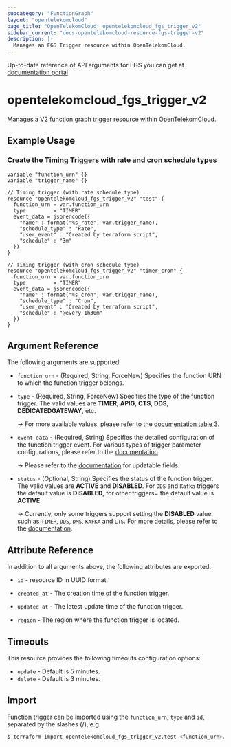 ```yaml
---
subcategory: "FunctionGraph"
layout: "opentelekomcloud"
page_title: "OpenTelekomCloud: opentelekomcloud_fgs_trigger_v2"
sidebar_current: "docs-opentelekomcloud-resource-fgs-trigger-v2"
description: |-
  Manages an FGS Trigger resource within OpenTelekomCloud.
---
```


Up-to-date reference of API arguments for FGS you can get at
[documentation portal](https://docs.otc.t-systems.com/function-graph/api-ref/apis/index.html)

# opentelekomcloud_fgs_trigger_v2

Manages a V2 function graph trigger resource within OpenTelekomCloud.

## Example Usage

### Create the Timing Triggers with rate and cron schedule types

```hcl
variable "function_urn" {}
variable "trigger_name" {}

// Timing trigger (with rate schedule type)
resource "opentelekomcloud_fgs_trigger_v2" "test" {
  function_urn = var.function_urn
  type         = "TIMER"
  event_data = jsonencode({
    "name" : format("%s_rate", var.trigger_name),
    "schedule_type" : "Rate",
    "user_event" : "Created by terraform script",
    "schedule" : "3m"
  })
}

// Timing trigger (with cron schedule type)
resource "opentelekomcloud_fgs_trigger_v2" "timer_cron" {
  function_urn = var.function_urn
  type         = "TIMER"
  event_data = jsonencode({
    "name" : format("%s_cron", var.trigger_name),
    "schedule_type" : "Cron",
    "user_event" : "Created by terraform script",
    "schedule" : "@every 1h30m"
  })
}
```

## Argument Reference

The following arguments are supported:

* `function_urn` - (Required, String, ForceNew) Specifies the function URN to which the function trigger belongs.

* `type` - (Required, String, ForceNew) Specifies the type of the function trigger.
  The valid values are **TIMER**, **APIG**, **CTS**, **DDS**, **DEDICATEDGATEWAY**, etc.

  -> For more available values, please refer to the [documentation table 3](https://docs.otc.t-systems.com/function-graph/api-ref/apis/function_triggers/creating_a_trigger.html#functiongraph-06-0122).

* `event_data` - (Required, String) Specifies the detailed configuration of the function trigger event.
  For various types of trigger parameter configurations, please refer to the
  [documentation](https://docs.otc.t-systems.com/function-graph/api-ref/apis/function_triggers/creating_a_trigger.html#id4).

  -> Please refer to the [documentation](https://docs.otc.t-systems.com/function-graph/api-ref/apis/function_triggers/updating_a_trigger.html#functiongraph-06-0124-request-updateriggereventdata)
     for updatable fields.

* `status` - (Optional, String) Specifies the status of the function trigger.
  The valid values are **ACTIVE** and **DISABLED**.
  For `DDS` and `Kafka` triggers the default value is **DISABLED**, for other triggers= the default value is **ACTIVE**.

  -> Currently, only some triggers support setting the **DISABLED** value, such as `TIMER`, `DDS`, `DMS`, `KAFKA` and
     `LTS`. For more details, please refer to the [documentation](https://docs.otc.t-systems.com/function-graph/api-ref/apis/function_triggers/creating_a_trigger.html).

## Attribute Reference

In addition to all arguments above, the following attributes are exported:

* `id` - resource ID in UUID format.

* `created_at` - The creation time of the function trigger.

* `updated_at` - The latest update time of the function trigger.

* `region` - The region where the function trigger is located.

## Timeouts

This resource provides the following timeouts configuration options:

* `update` - Default is 5 minutes.
* `delete` - Default is 3 minutes.

## Import

Function trigger can be imported using the `function_urn`, `type` and `id`, separated by the slashes (/), e.g.

```bash
$ terraform import opentelekomcloud_fgs_trigger_v2.test <function_urn>/<type>/<id>
```
